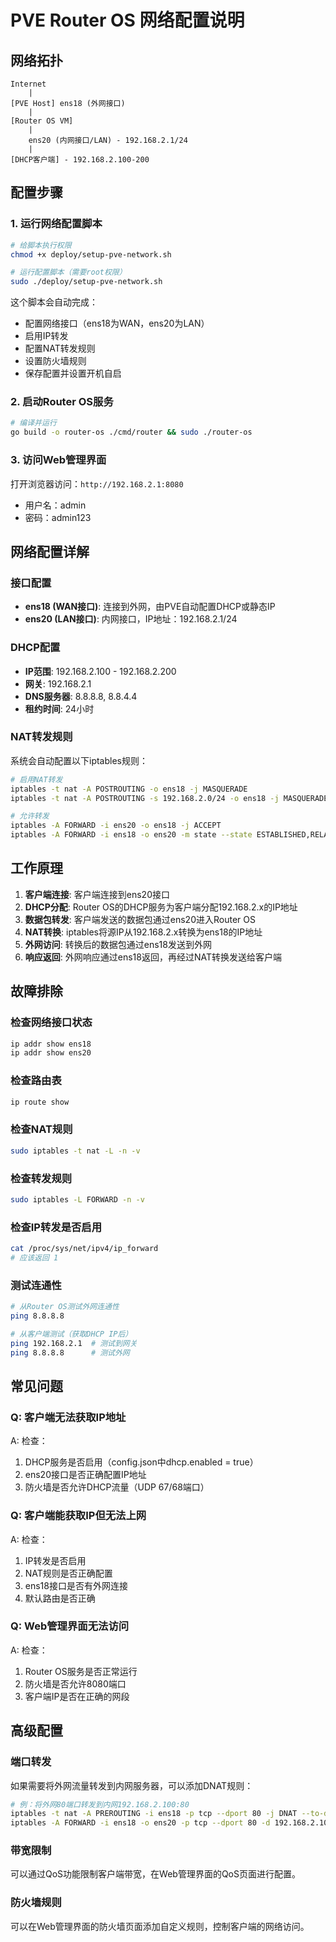 # PVE Router OS 网络配置说明

## 网络拓扑

```
Internet
    |
[PVE Host] ens18 (外网接口)
    |
[Router OS VM]
    |
    ens20 (内网接口/LAN) - 192.168.2.1/24
    |
[DHCP客户端] - 192.168.2.100-200
```

## 配置步骤

### 1. 运行网络配置脚本

```bash
# 给脚本执行权限
chmod +x deploy/setup-pve-network.sh

# 运行配置脚本（需要root权限）
sudo ./deploy/setup-pve-network.sh
```

这个脚本会自动完成：
- 配置网络接口（ens18为WAN，ens20为LAN）
- 启用IP转发
- 配置NAT转发规则
- 设置防火墙规则
- 保存配置并设置开机自启

### 2. 启动Router OS服务

```bash
# 编译并运行
go build -o router-os ./cmd/router && sudo ./router-os
```

### 3. 访问Web管理界面

打开浏览器访问：`http://192.168.2.1:8080`
- 用户名：admin
- 密码：admin123

## 网络配置详解

### 接口配置
- **ens18 (WAN接口)**: 连接到外网，由PVE自动配置DHCP或静态IP
- **ens20 (LAN接口)**: 内网接口，IP地址：192.168.2.1/24

### DHCP配置
- **IP范围**: 192.168.2.100 - 192.168.2.200
- **网关**: 192.168.2.1
- **DNS服务器**: 8.8.8.8, 8.8.4.4
- **租约时间**: 24小时

### NAT转发规则
系统会自动配置以下iptables规则：

```bash
# 启用NAT转发
iptables -t nat -A POSTROUTING -o ens18 -j MASQUERADE
iptables -t nat -A POSTROUTING -s 192.168.2.0/24 -o ens18 -j MASQUERADE

# 允许转发
iptables -A FORWARD -i ens20 -o ens18 -j ACCEPT
iptables -A FORWARD -i ens18 -o ens20 -m state --state ESTABLISHED,RELATED -j ACCEPT
```

## 工作原理

1. **客户端连接**: 客户端连接到ens20接口
2. **DHCP分配**: Router OS的DHCP服务为客户端分配192.168.2.x的IP地址
3. **数据包转发**: 客户端发送的数据包通过ens20进入Router OS
4. **NAT转换**: iptables将源IP从192.168.2.x转换为ens18的IP地址
5. **外网访问**: 转换后的数据包通过ens18发送到外网
6. **响应返回**: 外网响应通过ens18返回，再经过NAT转换发送给客户端

## 故障排除

### 检查网络接口状态
```bash
ip addr show ens18
ip addr show ens20
```

### 检查路由表
```bash
ip route show
```

### 检查NAT规则
```bash
sudo iptables -t nat -L -n -v
```

### 检查转发规则
```bash
sudo iptables -L FORWARD -n -v
```

### 检查IP转发是否启用
```bash
cat /proc/sys/net/ipv4/ip_forward
# 应该返回 1
```

### 测试连通性
```bash
# 从Router OS测试外网连通性
ping 8.8.8.8

# 从客户端测试（获取DHCP IP后）
ping 192.168.2.1  # 测试到网关
ping 8.8.8.8      # 测试外网
```

## 常见问题

### Q: 客户端无法获取IP地址
A: 检查：
1. DHCP服务是否启用（config.json中dhcp.enabled = true）
2. ens20接口是否正确配置IP地址
3. 防火墙是否允许DHCP流量（UDP 67/68端口）

### Q: 客户端能获取IP但无法上网
A: 检查：
1. IP转发是否启用
2. NAT规则是否正确配置
3. ens18接口是否有外网连接
4. 默认路由是否正确

### Q: Web管理界面无法访问
A: 检查：
1. Router OS服务是否正常运行
2. 防火墙是否允许8080端口
3. 客户端IP是否在正确的网段

## 高级配置

### 端口转发
如果需要将外网流量转发到内网服务器，可以添加DNAT规则：

```bash
# 例：将外网80端口转发到内网192.168.2.100:80
iptables -t nat -A PREROUTING -i ens18 -p tcp --dport 80 -j DNAT --to-destination 192.168.2.100:80
iptables -A FORWARD -i ens18 -o ens20 -p tcp --dport 80 -d 192.168.2.100 -j ACCEPT
```

### 带宽限制
可以通过QoS功能限制客户端带宽，在Web管理界面的QoS页面进行配置。

### 防火墙规则
可以在Web管理界面的防火墙页面添加自定义规则，控制客户端的网络访问。